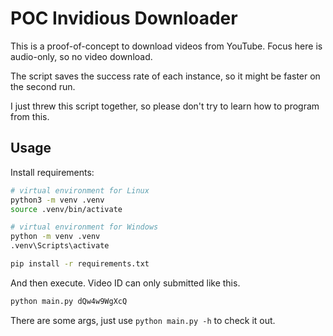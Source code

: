 # POC Invidious Downloader

This is a proof-of-concept to download videos from YouTube. Focus here is audio-only, so no video download.

The script saves the success rate of each instance, so it might be faster on the second run.

I just threw this script together, so please don't try to learn how to program from this.

## Usage
Install requirements:
```bash
# virtual environment for Linux
python3 -m venv .venv
source .venv/bin/activate

# virtual environment for Windows
python -m venv .venv
.venv\Scripts\activate

pip install -r requirements.txt
```

And then execute. Video ID can only submitted like this.
```bash
python main.py dQw4w9WgXcQ
```

There are some args, just use `python main.py -h` to check it out.
